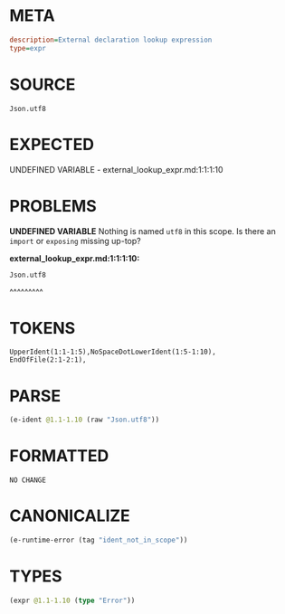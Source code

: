 # META
~~~ini
description=External declaration lookup expression
type=expr
~~~
# SOURCE
~~~roc
Json.utf8
~~~
# EXPECTED
UNDEFINED VARIABLE - external_lookup_expr.md:1:1:1:10
# PROBLEMS
**UNDEFINED VARIABLE**
Nothing is named `utf8` in this scope.
Is there an `import` or `exposing` missing up-top?

**external_lookup_expr.md:1:1:1:10:**
```roc
Json.utf8
```
^^^^^^^^^


# TOKENS
~~~zig
UpperIdent(1:1-1:5),NoSpaceDotLowerIdent(1:5-1:10),
EndOfFile(2:1-2:1),
~~~
# PARSE
~~~clojure
(e-ident @1.1-1.10 (raw "Json.utf8"))
~~~
# FORMATTED
~~~roc
NO CHANGE
~~~
# CANONICALIZE
~~~clojure
(e-runtime-error (tag "ident_not_in_scope"))
~~~
# TYPES
~~~clojure
(expr @1.1-1.10 (type "Error"))
~~~
